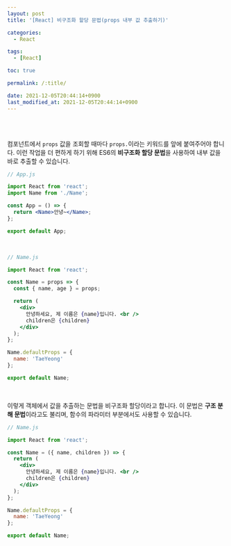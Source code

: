 ```yaml
---
layout: post
title: '[React] 비구조화 할당 문법(props 내부 값 추출하기)'

categories: 
  - React

tags: 
  - [React]

toc: true

permalink: /:title/

date: 2021-12-05T20:44:14+0900
last_modified_at: 2021-12-05T20:44:14+0900
---
```


<br>
<br>

컴포넌트에서 `props` 값을 조회할 때마다 `props.`이라는 키워드를 앞에 붙여주어야 합니다. 이런 작업을 더 편하게 하기 위해 ES6의 **비구조화 할당 문법**을 사용하여 내부 값을 바로 추출할 수 있습니다.

```jsx
// App.js

import React from 'react';
import Name from './Name';

const App = () => {
  return <Name>안녕~</Name>;
};

export default App;
```

<br>

```jsx
// Name.js

import React from 'react';

const Name = props => {
  const { name, age } = props;

  return (
    <div>
      안녕하세요, 제 이름은 {name}입니다. <br />
      children은 {children}
    </div>
  );
};

Name.defaultProps = {
  name: 'TaeYeong'
};

export default Name;
```

<br>

이렇게 객체에서 값을 추출하는 문법을 비구조화 할당이라고 합니다. 이 문법은 **구조 분해 문법**이라고도 불리며, 함수의 파라미터 부분에서도 사용할 수 있습니다.

```jsx
// Name.js

import React from 'react';

const Name = ({ name, children }) => {
  return (
    <div>
      안녕하세요, 제 이름은 {name}입니다. <br />
      children은 {children}
    </div>
  );
};

Name.defaultProps = {
  name: 'TaeYeong'
};

export default Name;
```